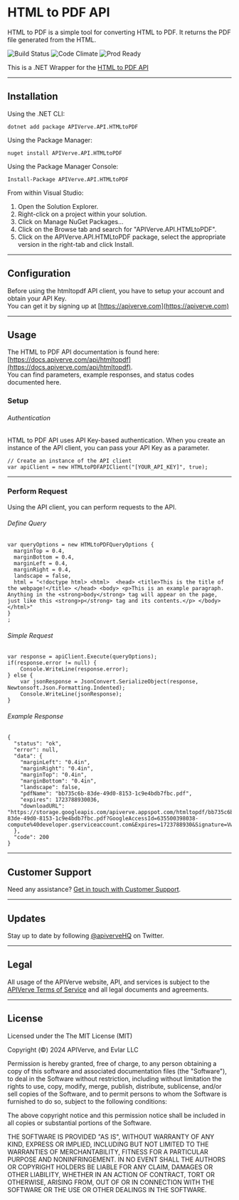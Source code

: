 HTML to PDF API
============

HTML to PDF is a simple tool for converting HTML to PDF. It returns the PDF file generated from the HTML.

![Build Status](https://img.shields.io/badge/build-passing-green)
![Code Climate](https://img.shields.io/badge/maintainability-B-purple)
![Prod Ready](https://img.shields.io/badge/production-ready-blue)

This is a .NET Wrapper for the [HTML to PDF API](https://apiverve.com/marketplace/api/htmltopdf)

---

## Installation

Using the .NET CLI:
```
dotnet add package APIVerve.API.HTMLtoPDF
```

Using the Package Manager:
```
nuget install APIVerve.API.HTMLtoPDF
```

Using the Package Manager Console:
```
Install-Package APIVerve.API.HTMLtoPDF
```

From within Visual Studio:

1. Open the Solution Explorer.
2. Right-click on a project within your solution.
3. Click on Manage NuGet Packages...
4. Click on the Browse tab and search for "APIVerve.API.HTMLtoPDF".
5. Click on the APIVerve.API.HTMLtoPDF package, select the appropriate version in the right-tab and click Install.


---

## Configuration

Before using the htmltopdf API client, you have to setup your account and obtain your API Key.  
You can get it by signing up at [https://apiverve.com](https://apiverve.com)

---

## Usage

The HTML to PDF API documentation is found here: [https://docs.apiverve.com/api/htmltopdf](https://docs.apiverve.com/api/htmltopdf).  
You can find parameters, example responses, and status codes documented here.

### Setup

###### Authentication
HTML to PDF API uses API Key-based authentication. When you create an instance of the API client, you can pass your API Key as a parameter.

```
// Create an instance of the API client
var apiClient = new HTMLtoPDFAPIClient("[YOUR_API_KEY]", true);
```

---


### Perform Request
Using the API client, you can perform requests to the API.

###### Define Query

```
var queryOptions = new HTMLtoPDFQueryOptions {
  marginTop = 0.4,
  marginBottom = 0.4,
  marginLeft = 0.4,
  marginRight = 0.4,
  landscape = false,
  html = "<!doctype html> <html>  <head> <title>This is the title of the webpage!</title> </head> <body> <p>This is an example paragraph. Anything in the <strong>body</strong> tag will appear on the page, just like this <strong>p</strong> tag and its contents.</p> </body> </html>"
}
;
```

###### Simple Request

```
var response = apiClient.Execute(queryOptions);
if(response.error != null) {
	Console.WriteLine(response.error);
} else {
    var jsonResponse = JsonConvert.SerializeObject(response, Newtonsoft.Json.Formatting.Indented);
    Console.WriteLine(jsonResponse);
}
```

###### Example Response

```
{
  "status": "ok",
  "error": null,
  "data": {
    "marginLeft": "0.4in",
    "marginRight": "0.4in",
    "marginTop": "0.4in",
    "marginBottom": "0.4in",
    "landscape": false,
    "pdfName": "bb735c6b-83de-49d0-8153-1c9e4bdb7fbc.pdf",
    "expires": 1723788930036,
    "downloadURL": "https://storage.googleapis.com/apiverve.appspot.com/htmltopdf/bb735c6b-83de-49d0-8153-1c9e4bdb7fbc.pdf?GoogleAccessId=635500398038-compute%40developer.gserviceaccount.com&Expires=1723788930&Signature=VwcU0l%2FF1xCxUB4Ux5byIVEOU2I%2FA89h9%2B%2FNt0JzKx3ZLsBAvmbI%2BtqNCGhCPUoJxA1jMxwW7cfpV5bF88oaUlVL%2BEl2Ndpw%2FuOB3J0n9r3nEKi06RPjGcKpnzuHFh10G1qCfI4bDN%2BpyuXP6Gn%2FhhvpdquE8YAWGitC2Q4zCDHItpcYvgxkyK%2BhuijpEOUALYCI4oi5NdB4d01gBjmyHi0JkD4qC4INsaMVulM54QxWCDpdQOufxuiJ6C1xONvDXFPAHhZGRTMdNrXRxOVSp6OIvqXK3QmQJwI6EYmc5Y5oUxNl%2BDRdep%2Fk2PO9kOGhqZ7SnO2P8%2Bkqe5NvsDu9%2Bw%3D%3D"
  },
  "code": 200
}
```

---

## Customer Support

Need any assistance? [Get in touch with Customer Support](https://apiverve.com/contact).

---

## Updates
Stay up to date by following [@apiverveHQ](https://twitter.com/apiverveHQ) on Twitter.

---

## Legal

All usage of the APIVerve website, API, and services is subject to the [APIVerve Terms of Service](https://apiverve.com/terms) and all legal documents and agreements.

---

## License
Licensed under the The MIT License (MIT)

Copyright (&copy;) 2024 APIVerve, and Evlar LLC

Permission is hereby granted, free of charge, to any person obtaining a copy of this software and associated documentation files (the "Software"), to deal in the Software without restriction, including without limitation the rights to use, copy, modify, merge, publish, distribute, sublicense, and/or sell copies of the Software, and to permit persons to whom the Software is furnished to do so, subject to the following conditions:

The above copyright notice and this permission notice shall be included in all copies or substantial portions of the Software.

THE SOFTWARE IS PROVIDED "AS IS", WITHOUT WARRANTY OF ANY KIND, EXPRESS OR IMPLIED, INCLUDING BUT NOT LIMITED TO THE WARRANTIES OF MERCHANTABILITY, FITNESS FOR A PARTICULAR PURPOSE AND NONINFRINGEMENT. IN NO EVENT SHALL THE AUTHORS OR COPYRIGHT HOLDERS BE LIABLE FOR ANY CLAIM, DAMAGES OR OTHER LIABILITY, WHETHER IN AN ACTION OF CONTRACT, TORT OR OTHERWISE, ARISING FROM, OUT OF OR IN CONNECTION WITH THE SOFTWARE OR THE USE OR OTHER DEALINGS IN THE SOFTWARE.